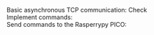 Basic asynchronous TCP communication: Check <br />
Implement commands: <br />
Send commands to the Rasperrypy PICO: <br />

